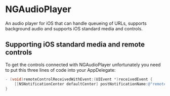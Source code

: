 NGAudioPlayer
=============

An audio player for iOS that can handle queueing of URLs, supports background audio and supports iOS standard media and controls.

Supporting iOS standard media and remote controls
-------------------------------------------------

To get the controls connected with NGAudioPlayer unfortunately you need to put this three lines of code into your AppDelegate:

```objectivec
- (void)remoteControlReceivedWithEvent:(UIEvent *)receivedEvent {
    [[NSNotificationCenter defaultCenter] postNotificationName:@"remoteControlReceived" object:receivedEvent];
}
```